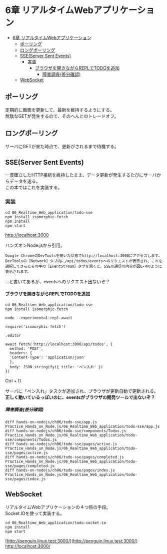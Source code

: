 # 6章 リアルタイムWebアプリケーション

- [6章 リアルタイムWebアプリケーション](#6章-リアルタイムwebアプリケーション)
  - [ポーリング](#ポーリング)
  - [ロングポーリング](#ロングポーリング)
  - [SSE(Server Sent Events)](#sseserver-sent-events)
    - [実装](#実装)
      - [ブラウザを開きながらREPLでTODOを追加](#ブラウザを開きながらreplでtodoを追加)
        - [障害調査(差分確認)](#障害調査差分確認)
  - [WebSocket](#websocket)

## ポーリング

定期的に画面を更新して、最新を維持するようにする。  
無駄なGETが発生するので、そのへんとのトレードオフ。

## ロングポーリング

サーバにGETが来た時点で、更新がされるまで待機する。

## SSE(Server Sent Events)

一度確立したHTTP接続を維持したまま、データ更新が発生するたびにサーバからデータを送る。  
この本ではこれを実装する。

### 実装

```
cd 06_Realtime_Web_application/todo-sse
npm install isomorphic-fetch
npm install
npm start
```

[http://localhost:3000](http://localhost:3000)

ハンズオンNode.jsから引用。
```
Google ChromeのDevToolsを開いた状態でhttp://localhost:3000にアクセスします。DevToolsの［Network］タブ内に/api/todos/eventsへのリクエストが表示され、これを選択してさらにその中の［EventStream］タブを開くと、SSEの通信の内容が図6-4のように表示されます。
```
…と書いてあるが、eventsへのリクエスト出ないぞ？

#### ブラウザを開きながらREPLでTODOを追加

```
cd 06_Realtime_Web_application/todo-sse
npm install isomorphic-fetch
```

```
node --experimental-repl-await
```

```
require('isomorphic-fetch')

.editor

await fetch('http://localhost:3000/api/todos', {
  method: 'POST',
  headers: {
  'Content-Type': 'application/json'
  },
  body: JSON.stringify({ title: 'ペン入れ' })
})
```
Ctrl + D

サーバに「ペン入れ」タスクが追加され、ブラウザが更新自動で更新される。  
**正しく動いているっぽいのに、eventsがブラウザの開発ツールで出ないぞ？**

##### 障害調査(差分確認)

```
diff hands-on-nodejs/ch06/todo-sse/app.js Practice_Hands_on_Node.js/06_Realtime_Web_application/todo-sse/app.js
diff hands-on-nodejs/ch06/todo-sse/components/Todos.js Practice_Hands_on_Node.js/06_Realtime_Web_application/todo-sse/components/Todos.js
diff hands-on-nodejs/ch06/todo-sse/pages/active.js Practice_Hands_on_Node.js/06_Realtime_Web_application/todo-sse/pages/active.js
diff hands-on-nodejs/ch06/todo-sse/pages/completed.js Practice_Hands_on_Node.js/06_Realtime_Web_application/todo-sse/pages/completed.js
diff hands-on-nodejs/ch06/todo-sse/pages/index.js Practice_Hands_on_Node.js/06_Realtime_Web_application/todo-sse/pages/index.js
```

## WebSocket

リアルタイムWebアプリケーションの４つ目の手段。  
Socket.IOを使って実装する。  

```
cd 06_Realtime_Web_application/todo-socket-io
npm install
npm start
```

[http://penguin.linux.test:3000/](http://penguin.linux.test:3000/)  
[http://localhost:3000/](http://localhost:3000/)
